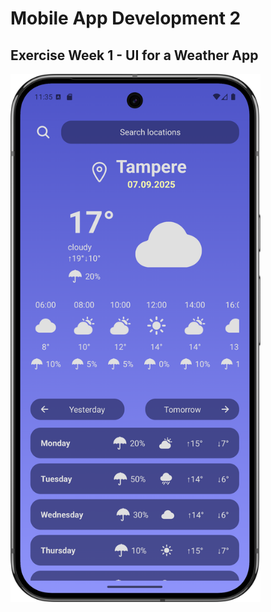 # Mobile App Development 2
## Exercise Week 1 - UI for a Weather App

<img src="./assets/screenshots/Screenshot_1.png" width="400" />

